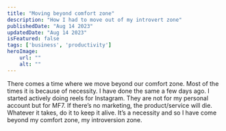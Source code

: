 ```yaml
---
title: "Moving beyond comfort zone"
description: "How I had to move out of my introvert zone"
publishedDate: "Aug 14 2023"
updatedDate: "Aug 14 2023"
isFeatured: false
tags: ['business', 'productivity']
heroImage:
    url: ""
    alt: ""
---
```


There comes a time where we move beyond our comfort zone. Most of the times it is because of necessity. I have done the same a few days ago. I started actively doing reels for Instagram. They are not for my personal account but for MF7. If there’s no marketing, the product/service will die. Whatever it takes, do it to keep it alive. It’s a necessity and so I have come beyond my comfort zone, my introversion zone. 

